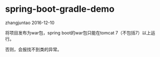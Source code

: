 # spring-boot-gradle-demo
zhangjuntao 
2016-12-10

将项目发布为war包，spring boot的war包只能在tomcat 7（不包括7）以上运行。

否则，会报找不到类的异常。
